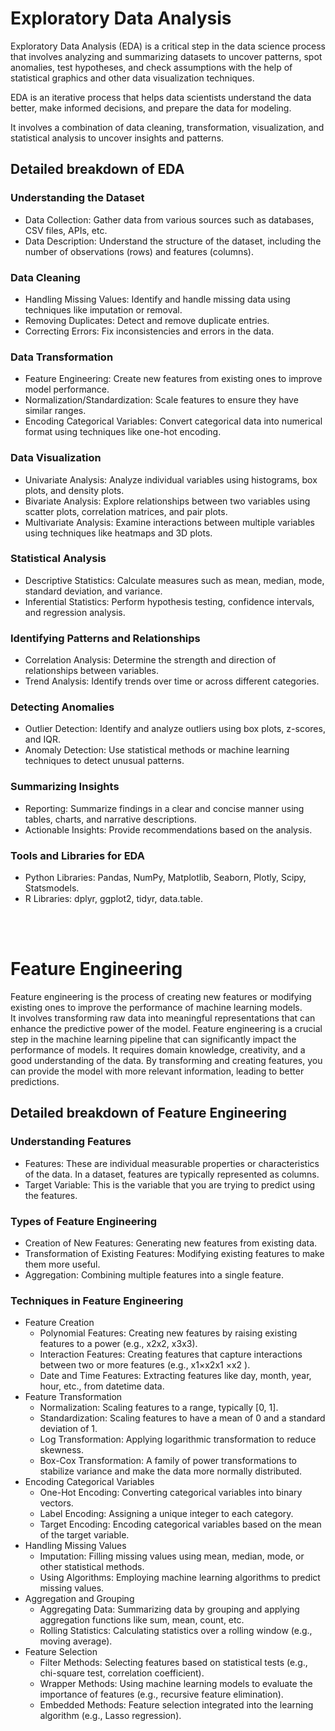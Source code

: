 # Exploratory Data Analysis 

Exploratory Data Analysis (EDA) is a critical step in the data science process that involves analyzing and summarizing datasets to uncover patterns, spot anomalies, test hypotheses, and check assumptions with the help of statistical graphics and other data visualization techniques.  

EDA is an iterative process that helps data scientists understand the data better, make informed decisions, and prepare the data for modeling.  

It involves a combination of data cleaning, transformation, visualization, and statistical analysis to uncover insights and patterns. 

## Detailed breakdown of EDA

### Understanding the Dataset 
- Data Collection: Gather data from various sources such as databases, CSV files, APIs, etc. 
- Data Description: Understand the structure of the dataset, including the number of observations (rows) and features (columns). 
### Data Cleaning 
- Handling Missing Values: Identify and handle missing data using techniques like imputation or removal. 
- Removing Duplicates: Detect and remove duplicate entries. 
- Correcting Errors: Fix inconsistencies and errors in the data. 
### Data Transformation 
- Feature Engineering: Create new features from existing ones to improve model performance. 
- Normalization/Standardization: Scale features to ensure they have similar ranges. 
- Encoding Categorical Variables: Convert categorical data into numerical format using techniques like one-hot encoding. 
### Data Visualization 
- Univariate Analysis: Analyze individual variables using histograms, box plots, and density plots. 
- Bivariate Analysis: Explore relationships between two variables using scatter plots, correlation matrices, and pair plots. 
- Multivariate Analysis: Examine interactions between multiple variables using techniques like heatmaps and 3D plots. 
### Statistical Analysis 
- Descriptive Statistics: Calculate measures such as mean, median, mode, standard deviation, and variance. 
- Inferential Statistics: Perform hypothesis testing, confidence intervals, and regression analysis. 
### Identifying Patterns and Relationships 
- Correlation Analysis: Determine the strength and direction of relationships between variables. 
- Trend Analysis: Identify trends over time or across different categories. 
### Detecting Anomalies 
- Outlier Detection: Identify and analyze outliers using box plots, z-scores, and IQR. 
- Anomaly Detection: Use statistical methods or machine learning techniques to detect unusual patterns. 
### Summarizing Insights 
- Reporting: Summarize findings in a clear and concise manner using tables, charts, and narrative descriptions. 
- Actionable Insights: Provide recommendations based on the analysis. 
### Tools and Libraries for EDA 
- Python Libraries: Pandas, NumPy, Matplotlib, Seaborn, Plotly, Scipy, Statsmodels. 
- R Libraries: dplyr, ggplot2, tidyr, data.table. 

<br><br>

# Feature Engineering
Feature engineering is the process of creating new features or modifying existing ones to improve the performance of machine learning models.  
It involves transforming raw data into meaningful representations that can enhance the predictive power of the model. 
Feature engineering is a crucial step in the machine learning pipeline that can significantly impact the performance of models. It requires domain knowledge, creativity, and a good understanding of the data. By transforming and creating features, you can provide the model with more relevant information, leading to better predictions. 
## Detailed breakdown of Feature Engineering
### Understanding Features 
- Features: These are individual measurable properties or characteristics of the data. In a dataset, features are typically represented as columns. 
- Target Variable: This is the variable that you are trying to predict using the features. 
### Types of Feature Engineering 
- Creation of New Features: Generating new features from existing data. 
- Transformation of Existing Features: Modifying existing features to make them more useful. 
- Aggregation: Combining multiple features into a single feature.  
### Techniques in Feature Engineering 
- Feature Creation 
  - Polynomial Features: Creating new features by raising existing features to a power (e.g., x2x2, x3x3). 
  - Interaction Features: Creating features that capture interactions between two or more features (e.g., x1×x2x1 ×x2 ). 
  - Date and Time Features: Extracting features like day, month, year, hour, etc., from datetime data. 
- Feature Transformation 
  - Normalization: Scaling features to a range, typically [0, 1]. 
  - Standardization: Scaling features to have a mean of 0 and a standard deviation of 1. 
  - Log Transformation: Applying logarithmic transformation to reduce skewness. 
  - Box-Cox Transformation: A family of power transformations to stabilize variance and make the data more normally distributed. 
- Encoding Categorical Variables 
  - One-Hot Encoding: Converting categorical variables into binary vectors. 
  - Label Encoding: Assigning a unique integer to each category. 
  - Target Encoding: Encoding categorical variables based on the mean of the target variable. 
- Handling Missing Values 
  - Imputation: Filling missing values using mean, median, mode, or other statistical methods. 
  - Using Algorithms: Employing machine learning algorithms to predict missing values. 
- Aggregation and Grouping 
  - Aggregating Data: Summarizing data by grouping and applying aggregation functions like sum, mean, count, etc. 
  - Rolling Statistics: Calculating statistics over a rolling window (e.g., moving average). 
- Feature Selection 
  - Filter Methods: Selecting features based on statistical tests (e.g., chi-square test, correlation coefficient). 
  - Wrapper Methods: Using machine learning models to evaluate the importance of features (e.g., recursive feature elimination). 
  - Embedded Methods: Feature selection integrated into the learning algorithm (e.g., Lasso regression). 